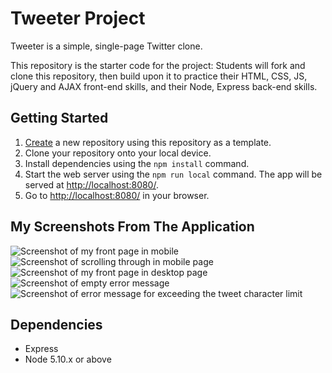 # Tweeter Project

Tweeter is a simple, single-page Twitter clone.

This repository is the starter code for the project: Students will fork and clone this repository, then build upon it to practice their HTML, CSS, JS, jQuery and AJAX front-end skills, and their Node, Express back-end skills.

## Getting Started

1. [Create](https://docs.github.com/en/repositories/creating-and-managing-repositories/creating-a-repository-from-a-template) a new repository using this repository as a template.
2. Clone your repository onto your local device.
3. Install dependencies using the `npm install` command.
3. Start the web server using the `npm run local` command. The app will be served at <http://localhost:8080/>.
4. Go to <http://localhost:8080/> in your browser.

## My Screenshots From The Application

![Screenshot of my front page in mobile](https://github.com/zeyneppkaya/myTweeter/public/images/front-page-on-mobile.png)
![Screenshot of scrolling through in mobile page](https://github.com/zeyneppkaya/myTweeter/public/images/scrolling-through-in-mobile.png)
![Screenshot of my front page in desktop page](https://github.com/zeyneppkaya/myTweeter/public/images/frontfront-page-of-desktop-version-and-hovering-over-my-tweet.png)
![Screenshot of empty error message](https://github.com/zeyneppkaya/myTweeter/public/images/empty-tweet-error.png)
![Screenshot of error message for exceeding the tweet character limit](https://github.com/zeyneppkaya/myTweeter/public/images/too-many-charachters-error-message.png)

## Dependencies

- Express
- Node 5.10.x or above
